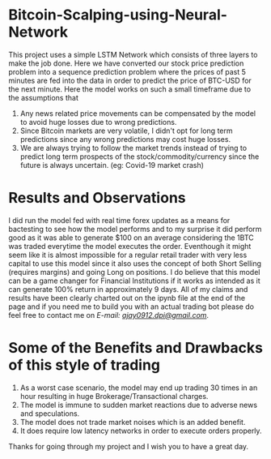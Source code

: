 # Bitcoin-Scalping-using-Neural-Network

This project uses a simple LSTM Network which consists of three layers to make the job done. Here we have converted our stock price prediction problem into a sequence prediction  problem where the prices of past 5 minutes are fed into the data in order to predict the price of BTC-USD for the next minute. Here the model works on such a small timeframe due to the assumptions that 
1. Any news related price movements can be compensated by the model to avoid huge losses due to wrong predictions.
2. Since Bitcoin markets are very volatile, I didn't opt for long term predictions since any wrong predictions may cost huge losses.
3. We are always trying to follow the market trends instead of trying to predict long term prospects of the stock/commodity/currency since the future is always uncertain. (eg: Covid-19 market crash)

# Results and Observations 

I did run the model fed with real time forex updates as a means for bactesting to see how the model performs and to my surprise it did perform good as it was able to generate $100 on an average considering the 1BTC was traded everytime the model executes the order. Eventhough it might seem like it is almost impossible for a regular retail trader with very less capital to use this model since it also uses the concept of both Short Selling (requires margins) and going Long on positions. 
I do believe that this model can be a game changer for Financial Institutions if it works as intended as it can generate 100% return in approximately 9 days. All of my claims and results have been clearly charted out on the ipynb file at the end of the page and if you need me to build you with an actual trading bot please do feel free to contact me on *E-mail: ajay0912.dpi@gmail.com*.

# Some of the Benefits and Drawbacks of this style of trading

1. As a worst case scenario, the model may end up trading 30 times in an hour resulting in huge Brokerage/Transactional charges.
2. The model is immune to sudden market reactions due to adverse news and speculations.
3. The model does not trade market noises which is an added benefit.
4. It does require low latency networks in order to execute orders properly.

Thanks for going through my project and I wish you to have a great day.
